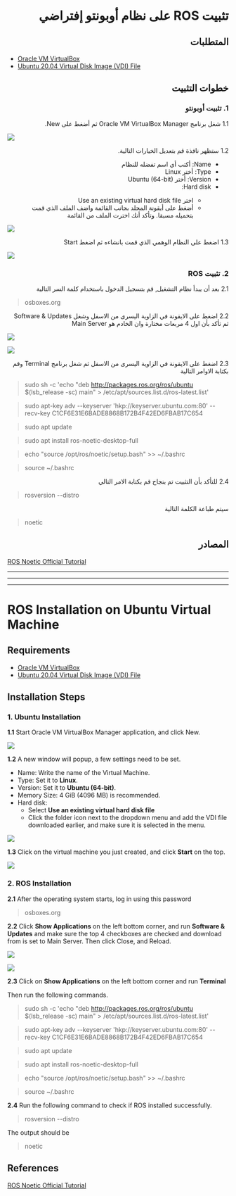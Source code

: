 # <div dir="rtl">تثبيت ROS على نظام أوبونتو إفتراضي</div>

## <div dir="rtl">المتطلبات</div>
- [Oracle VM VirtualBox](https://www.virtualbox.org/)
- [Ubuntu 20.04 Virtual Disk Image (VDI) File](https://www.osboxes.org/ubuntu/)

## <div dir="rtl">خطوات التثبيت</div>

### <div dir="rtl">1. تثبيت أوبونتو</div>
<div dir="rtl">1.1 شغل برنامج Oracle VM VirtualBox Manager ثم أضغط على New.</div>

![](images/1.jpg)

<div dir="rtl">1.2 ستظهر نافذة قم بتعديل الخيارات التالية.</div>

<div dir="rtl"><ul>
  <li>Name: أكتب أي اسم تفضله للنظام</li>
  <li>Type: أختر Linux</li>
  <li>Version: أختر Ubuntu (64-bit)</li>
 <li> Hard disk:</li>
 <ul>
      <li>اختر Use an existing virtual hard disk file</li>
      <li>أضغط على أيقونة المجلد بجانب القائمة واضف الملف الذي قمت بتحميله مسبقا. وتأكد أنك اخترت الملف من القائمة</li>
    </ul>
</ul></div>

![](images/2.jpg)

<div dir="rtl">1.3 اضغط على النظام الوهمي الذي قمت بانشاءه ثم اضغط Start</div>

![](images/3.jpg)

### <div dir="rtl">2. تثبيت ROS</div>

<div dir="rtl">2.1 بعد أن يبدأ نظام التشغيل, قم بتسجيل الدخول باستخدام كلمة السر التالية</div>

> osboxes.org

<div dir="rtl">2.2 اضغط على الايقونة في الزاوية اليسرى من الاسفل وشغل Software & Updates ثم تأكد بأن اول 4 مربعات مختارة وان الخادم هو Main Server</div>

![](images/4.jpg)

![](images/5.jpg)

<div dir="rtl">2.3 اضغط على الايقونة في الزاوية اليسرى من الاسفل ثم شغل برنامج Terminal وقم بكتابة الاوامر التالية</div>

> sudo sh -c 'echo "deb http://packages.ros.org/ros/ubuntu $(lsb_release -sc) main" > /etc/apt/sources.list.d/ros-latest.list'

> sudo apt-key adv --keyserver 'hkp://keyserver.ubuntu.com:80' --recv-key C1CF6E31E6BADE8868B172B4F42ED6FBAB17C654

> sudo apt update

> sudo apt install ros-noetic-desktop-full

> echo "source /opt/ros/noetic/setup.bash" >> ~/.bashrc

> source ~/.bashrc

<div dir="rtl">2.4 للتأكد بأن التثبيت تم بنجاح قم بكتابة الامر التالي</div>

> rosversion --distro

<div dir="rtl">سيتم طباعة الكلمة التالية</div>

> noetic

## <div dir="rtl">المصادر</div>

[ROS Noetic Official Tutorial](http://wiki.ros.org/noetic/Installation/Ubuntu)

---
---
---

# ROS Installation on Ubuntu Virtual Machine

## Requirements
- [Oracle VM VirtualBox](https://www.virtualbox.org/)
- [Ubuntu 20.04 Virtual Disk Image (VDI) File](https://www.osboxes.org/ubuntu/)

## Installation Steps

### 1. Ubuntu Installation

**1.1** Start Oracle VM VirtualBox Manager application, and click New.

![](images/1.jpg)

**1.2** A new window will popup, a few settings need to be set.
- Name: Write the name of the Virtual Machine.
- Type: Set it to **Linux**.
- Version: Set it to **Ubuntu (64-bit)**.
- Memory Size: 4 GiB (4096 MB) is recommended.
- Hard disk:
  - Select **Use an existing virtual hard disk file**
  - Click the folder icon next to the dropdown menu and add the VDI file downloaded earlier, and make sure it is selected in the menu.
 
![](images/2.jpg)

**1.3** Click on the virtual machine you just created, and click **Start** on the top.

![](images/3.jpg)

### 2. ROS Installation

**2.1** After the operating system starts, log in using this password
> osboxes.org

**2.2** Click **Show Applications** on the left bottom corner, and run **Software & Updates** and make sure the top 4 checkboxes are checked and download from is set to Main Server. Then click Close, and Reload.

![](images/4.jpg)

![](images/5.jpg)

**2.3** Click on **Show Applications** on the left bottom corner and run **Terminal**

Then run the following commands.

> sudo sh -c 'echo "deb http://packages.ros.org/ros/ubuntu $(lsb_release -sc) main" > /etc/apt/sources.list.d/ros-latest.list'

> sudo apt-key adv --keyserver 'hkp://keyserver.ubuntu.com:80' --recv-key C1CF6E31E6BADE8868B172B4F42ED6FBAB17C654

> sudo apt update

> sudo apt install ros-noetic-desktop-full

> echo "source /opt/ros/noetic/setup.bash" >> ~/.bashrc

> source ~/.bashrc

**2.4** Run the following command to check if ROS installed successfully.

> rosversion --distro

The output should be

> noetic

## References
[ROS Noetic Official Tutorial](http://wiki.ros.org/noetic/Installation/Ubuntu)
